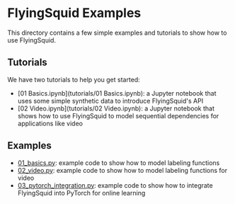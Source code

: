 # FlyingSquid Examples

This directory contains a few simple examples and tutorials to show how to use
FlyingSquid.

## Tutorials

We have two tutorials to help you get started:
* [01 Basics.ipynb](tutorials/01 Basics.ipynb): a Jupyter notebook that uses
some simple synthetic data to introduce FlyingSquid's API
* [02 Video.ipynb](tutorials/02 Video.ipynb): a Jupyter notebook that shows how
to use FlyingSquid to model sequential dependencies for applications like video

## Examples

* [01_basics.py](01_basics.py): example code to show how to model labeling
functions
* [02_video.py](02_video.py): example code to show how to model labeling
functions for video
* [03_pytorch_integration.py](03_pytorch_integration.py): example code to show
how to integrate FlyingSquid into PyTorch for online learning
